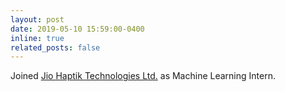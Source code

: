 ```yaml
---
layout: post
date: 2019-05-10 15:59:00-0400
inline: true
related_posts: false
---
```


Joined [Jio Haptik Technologies Ltd.](https://haptik.ai) as Machine Learning Intern.